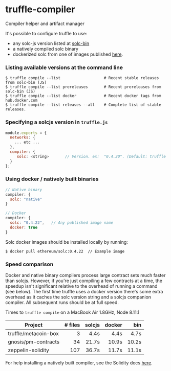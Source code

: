 # truffle-compiler
Compiler helper and artifact manager

It's possible to configure truffle to use:
+ any solc-js version listed at [solc-bin](http://solc-bin.ethereum.org/bin/list.json)
+ a natively compiled solc binary
+ dockerized solc from one of images published [here](https://hub.docker.com/r/ethereum/solc/tags/).

### Listing available versions at the command line
```shell
$ truffle compile --list                   # Recent stable releases from solc-bin (JS)
$ truffle compile --list prereleases       # Recent prereleases from solc-bin (JS)
$ truffle compile --list docker            # Recent docker tags from hub.docker.com
$ truffle compile --list releases --all    # Complete list of stable releases.
```

### Specifying a solcjs version in `truffle.js`
```javascript
module.exports = {
  networks: {
    ... etc ...
  },
  compiler: {
     solc: <string>       // Version. ex:  "0.4.20". (Default: truffle's installed solc)
  }
};
```

### Using docker / natively built binaries

```javascript
// Native binary
compiler: {
  solc: "native"
}

// Docker
compiler: {
  solc: "0.4.22",   // Any published image name
  docker: true
}
```

Solc docker images should be installed locally by running:
```shell
$ docker pull ethereum/solc:0.4.22  // Example image
```

### Speed comparison
Docker and native binary compilers process large contract sets much faster than solcjs. However, if you're just compiling a few contracts at a time, the speedup isn't significant relative to the overhead of running a command (see below). The first time truffle uses a docker version there's some extra overhead as it caches the solc version string and a solcjs companion compiler. All subsequent runs should be at full speed. 

Times to `truffle compile` on a MacBook Air 1.8GHz, Node 8.11.1

| Project              | # files | solcjs | docker | bin |
|----------------------|---------:| ------:|--------:|-----------:|
| truffle/metacoin-box |       3 |   4.4s |   4.4s |      4.7s |
| gnosis/pm-contracts  |      34 |  21.7s |  10.9s |     10.2s |
| zeppelin-solidity    |     107 |  36.7s |  11.7s |     11.1s |


For help installing a natively built compiler, see the Solidity docs [here](https://solidity.readthedocs.io/en/v0.4.23/installing-solidity.html#binary-packages).
